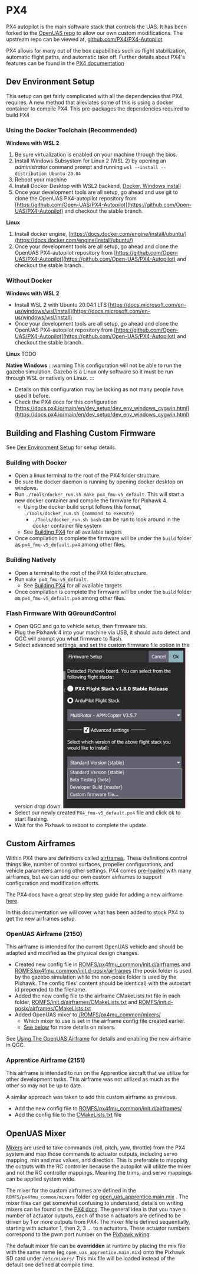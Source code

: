 # PX4

PX4 autopilot is the main software stack that controls the UAS. It has been forked to the [OpenUAS repo](https://github.com/Open-UAS/PX4-Autopilot) to allow our own custom modifications. The upstream repo can be viewed at, [github.com/PX4/PX4-Autopilot](https://github.com/PX4/PX4-Autopilot)

PX4 allows for many out of the box capabilities such as flight stabilization, automatic flight paths, and automatic take off. Further details about PX4's features can be found in the [PX4 documentation](https://docs.px4.io/main/en/)

## Dev Environment Setup
This setup can get fairly complicated with all the dependencies that PX4 requires. A new method that alleviates some of this is using a docker container to compile PX4. This pre-packages the dependencies required to build PX4

### Using the Docker Toolchain (Recommended)

**Windows with WSL 2**
1. Be sure virtualization is enabled on your machine through the bios.
2. Install Windows Subsystem for Linux 2 (WSL 2) by opening an *administrator* command prompt and running `wsl --install --distribution Ubuntu-20.04`
3. Reboot your machine 
4. Install Docker Desktop with WSL2 backend, [Docker, Windows install](https://docs.docker.com/desktop/install/windows-install/)
5. Once your development tools are all setup, go ahead and use git to clone the OpenUAS PX4-autopilot repository from [https://github.com/Open-UAS/PX4-Autopilot](https://github.com/Open-UAS/PX4-Autopilot) and checkout the stable branch.


**Linux**
1. Install docker engine, [https://docs.docker.com/engine/install/ubuntu/](https://docs.docker.com/engine/install/ubuntu/)
2. Once your development tools are all setup, go ahead and clone the OpenUAS PX4-autopilot repository from [https://github.com/Open-UAS/PX4-Autopilot](https://github.com/Open-UAS/PX4-Autopilot) and checkout the stable branch.

### Without Docker

**Windows with WSL 2**
- Install WSL 2 with Ubuntu 20.04.1 LTS [https://docs.microsoft.com/en-us/windows/wsl/install](https://docs.microsoft.com/en-us/windows/wsl/install)
- Once your development tools are all setup, go ahead and clone the OpenUAS PX4-autopilot repository from [https://github.com/Open-UAS/PX4-Autopilot](https://github.com/Open-UAS/PX4-Autopilot) and checkout the stable branch.

**Linux**
TODO

**Native Windows**
:::warning
This configuration will not be able to run the gazebo simulation.
Gazebo is a Linux only software so it must be run through WSL or natively on Linux.
:::
- Details on this configuration may be lacking as not many people have used it before. 
- Check the PX4 docs for this configuration [https://docs.px4.io/main/en/dev_setup/dev_env_windows_cygwin.html](https://docs.px4.io/main/en/dev_setup/dev_env_windows_cygwin.html)


## Building and Flashing Custom Firmware
See [Dev Environment Setup](#dev-environment-setup) for setup details.

### Building with Docker
- Open a linux terminal to the root of the PX4 folder structure.
- Be sure the docker daemon is running by opening docker desktop on windows.
- Run `./Tools/docker_run.sh make px4_fmu-v5_default`. This will start a new docker container and compile the firmware for Pixhawk 4.
    - Using the docker build script follows this format, `./Tools/docker_run.sh {command to execute}`
        - `./Tools/docker_run.sh bash` can be run to look around in the docker container file system 
    - See [Building PX4](https://docs.px4.io/main/en/dev_setup/building_px4.html#nuttx-pixhawk-based-boards) for all available targets
- Once compilation is complete the firmware will be under the `build` folder as `px4_fmu-v5_default.px4` among other files.

### Building Natively 
- Open a terminal to the root of the PX4 folder structure.
- Run `make px4_fmu-v5_default`.
    - See [Building PX4](https://docs.px4.io/main/en/dev_setup/building_px4.html) for all available targets
- Once compilation is complete the firmware will be under the `build` folder as `px4_fmu-v5_default.px4` among other files.

### Flash Firmware With QGroundControl
- Open QGC and go to vehicle setup, then firmware tab.
- Plug the Pixhawk 4 into your machine via USB, it should auto detect and QGC will prompt you what firmware to flash.
- Select advanced settings, and set the custom firmware file option in the version drop down.
![Advanced settings](./firmware_selection_advanced_settings.jpg)
- Select our newly created `PX4_fmu-v5_default.px4` file and click ok to start flashing.
- Wait for the Pixhawk to reboot to complete the update.



## Custom Airframes

Within PX4 there are definitions called [airframes](https://docs.px4.io/main/en/dev_airframes/#airframes). These definitions control things like, number of control surfaces, propeller configurations, and vehicle parameters among other settings. PX4 comes [pre-loaded](https://docs.px4.io/main/en/airframes/airframe_reference.html) with many airframes, but we can add our own custom airframes to support configuration and modification efforts. 

The PX4 docs have a great step by step guide for adding a new airframe [here](https://docs.px4.io/main/en/dev_airframes/adding_a_new_frame.html).

In this documentation we will cover what has been added to stock PX4 to get the new airframes setup.

### OpenUAS Airframe (2150)

This airframe is intended for the current OpenUAS vehicle and should be adapted and modified as the physical design changes.

- Created new config file in [ROMFS/px4fmu_common/init.d/airframes](https://github.com/Open-UAS/PX4-Autopilot/blob/stable/ROMFS/px4fmu_common/init.d/airframes/2150_open_uas) and [ROMFS/px4fmu_common/init.d-posix/airframes](https://github.com/Open-UAS/PX4-Autopilot/blob/stable/ROMFS/px4fmu_common/init.d-posix/airframes/2150_open_uas) (the posix folder is used by the gazebo simulation while the non-posix folder is used by the Pixhawk. The config files' content should be identical) with the autostart id prepended to the filename.
-  Added the new config file to the airframe CMakeLists.txt file in each folder, [ROMFS/init.d/airframes/CMakeLists.txt](https://github.com/Open-UAS/PX4-Autopilot/blob/stable/ROMFS/px4fmu_common/init.d/airframes/CMakeLists.txt#L47) and [ROMFS/init.d-posix/airframes/CMakeLists.txt](https://github.com/Open-UAS/PX4-Autopilot/blob/stable/ROMFS/px4fmu_common/init.d-posix/airframes/CMakeLists.txt#L75)
- Added OpenUAS mixer to [/ROMFS/px4mu_common/mixers/](https://github.com/Open-UAS/PX4-Autopilot/blob/stable/ROMFS/px4fmu_common/mixers/open_uas_apprentice.main.mix)
    - Which mixer to use is set in the airframe config file created earlier.
    - [See below](#openuas-mixer) for more details on mixers. 

See [Using The OpenUAS Airframe](./QGroundControl.md#using-the-openuas-airframe) for details and enabling the new airframe in QGC.

### Apprentice Airframe (2151)

This airframe is intended to run on the Apprentice aircraft that we utilize for other development tasks. This airframe was not utilized as much as the other so may not be up to date. 

A similar approach was taken to add this custom airframe as previous.

- Add the new config file to [ROMFS/px4fmu_common/init.d/airframes/](https://github.com/Open-UAS/PX4-Autopilot/blob/stable/ROMFS/px4fmu_common/init.d/airframes/2151_open_uas_apprentice)
- Add the config file to the [CMakeLists.txt](https://github.com/Open-UAS/PX4-Autopilot/blob/stable/ROMFS/px4fmu_common/init.d/airframes/CMakeLists.txt#L48) file


## OpenUAS Mixer
[Mixers](https://docs.px4.io/main/en/concept/mixing.html) are used to take commands (roll, pitch, yaw, throttle) from the PX4 system and map those commands to actuator outputs, including servo mapping, min and max values, and direction. This is preferable to mapping the outputs with the RC controller because the autopilot will utilize the mixer and not the RC controller mappings. Meaning the trims, and servo mappings can be applied system wide.

The mixer for the custom airframes are defined in the `ROMFS/px4fmu_common/mixers` folder eg [open_uas_apprentice.main.mix](https://github.com/Open-UAS/PX4-Autopilot/blob/stable/ROMFS/px4fmu_common/mixers/open_uas_apprentice.main.mix) . The mixer files can get somewhat confusing to understand, details on writing mixers can be found on the [PX4 docs](https://docs.px4.io/main/en/concept/mixing.html#px4-mixer-definitions). The general idea is that you have n number of actuator outputs, each of those n actuators are defined to be driven by 1 or more outputs from PX4. The mixer file is defined sequentially, starting with actuator 1, then 2, 3 ... to n actuators. These actuator numbers correspond to the pwm port number on the [Pixhawk wiring](http://localhost:8080/Electrical/#current-wiring-diagram). 

The default mixer file can be **overridden** at runtime by placing the mix file with the same name (eg `open_uas_apprentice.main.mix`) onto the Pixhawk SD card under `/etc/mixers/` This mix file will be loaded instead of the default one defined at compile time.
